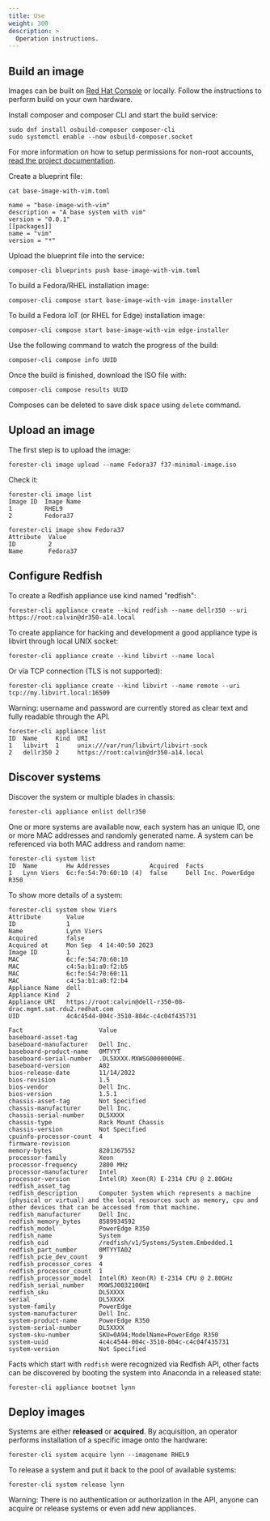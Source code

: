 ```yaml
--- 
title: Use
weight: 300
description: >
  Operation instructions.
---
```


## Build an image

Images can be built on [Red Hat Console](https://console.redhat.com/insights/image-builder) or locally. Follow the instructions to perform build on your own hardware.

Install composer and composer CLI and start the build service:

    sudo dnf install osbuild-composer composer-cli
    sudo systemctl enable --now osbuild-composer.socket

For more information on how to setup permissions for non-root accounts, [read the project documentation](https://www.osbuild.org/guides/image-builder-on-premises/installation.html).

Create a blueprint file:

    cat base-image-with-vim.toml

    name = "base-image-with-vim"
    description = "A base system with vim"
    version = "0.0.1"
    [[packages]]
    name = "vim"
    version = "*"

Upload the blueprint file into the service:

    composer-cli blueprints push base-image-with-vim.toml

To build a Fedora/RHEL installation image:

    composer-cli compose start base-image-with-vim image-installer

To build a Fedora IoT (or RHEL for Edge) installation image:

    composer-cli compose start base-image-with-vim edge-installer

Use the following command to watch the progress of the build:

    composer-cli compose info UUID

Once the build is finished, download the ISO file with:

    composer-cli compose results UUID

Composes can be deleted to save disk space using `delete` command.

## Upload an image

The first step is to upload the image:

    forester-cli image upload --name Fedora37 f37-minimal-image.iso

Check it:

    forester-cli image list
    Image ID  Image Name
    1         RHEL9
    2         Fedora37

    forester-cli image show Fedora37
    Attribute  Value
    ID         2
    Name       Fedora37

## Configure Redfish

To create a Redfish appliance use kind named "redfish":

    forester-cli appliance create --kind redfish --name dellr350 --uri https://root:calvin@dr350-a14.local

To create appliance for hacking and development a good appliance type is libvirt through local UNIX socket:

    forester-cli appliance create --kind libvirt --name local

Or via TCP connection (TLS is not supported):

    forester-cli appliance create --kind libvirt --name remote --uri tcp://my.libvirt.local:16509

Warning: username and password are currently stored as clear text and fully readable through the API.

    forester-cli appliance list
    ID  Name     Kind  URI
    1   libvirt  1     unix:///var/run/libvirt/libvirt-sock
    2   dellr350 2     https://root:calvin@dr350-a14.local

## Discover systems

Discover the system or multiple blades in chassis:

    forester-cli appliance enlist dellr350

One or more systems are available now, each system has an unique ID, one or more MAC addresses and randomly generated name. A system can be referenced via both MAC address and random name:

```
forester-cli system list
ID  Name        Hw Addresses           Acquired  Facts
1   Lynn Viers  6c:fe:54:70:60:10 (4)  false     Dell Inc. PowerEdge R350
```

To show more details of a system:

```
forester-cli system show Viers
Attribute       Value
ID              1
Name            Lynn Viers
Acquired        false
Acquired at     Mon Sep  4 14:40:50 2023
Image ID        1
MAC             6c:fe:54:70:60:10
MAC             c4:5a:b1:a0:f2:b5
MAC             6c:fe:54:70:60:11
MAC             c4:5a:b1:a0:f2:b4
Appliance Name  dell
Appliance Kind  2
Appliance URI   https://root:calvin@dell-r350-08-drac.mgmt.sat.rdu2.redhat.com
UID             4c4c4544-004c-3510-804c-c4c04f435731

Fact                     Value
baseboard-asset-tag      
baseboard-manufacturer   Dell Inc.
baseboard-product-name   0MTYYT
baseboard-serial-number  .DL5XXXX.MXWSG0000000HE.
baseboard-version        A02
bios-release-date        11/14/2022
bios-revision            1.5
bios-vendor              Dell Inc.
bios-version             1.5.1
chassis-asset-tag        Not Specified
chassis-manufacturer     Dell Inc.
chassis-serial-number    DL5XXXX
chassis-type             Rack Mount Chassis
chassis-version          Not Specified
cpuinfo-processor-count  4
firmware-revision        
memory-bytes             8201367552
processor-family         Xeon
processor-frequency      2800 MHz
processor-manufacturer   Intel
processor-version        Intel(R) Xeon(R) E-2314 CPU @ 2.80GHz
redfish_asset_tag        
redfish_description      Computer System which represents a machine (physical or virtual) and the local resources such as memory, cpu and other devices that can be accessed from that machine.
redfish_manufacturer     Dell Inc.
redfish_memory_bytes     8589934592
redfish_model            PowerEdge R350
redfish_name             System
redfish_oid              /redfish/v1/Systems/System.Embedded.1
redfish_part_number      0MTYYTA02
redfish_pcie_dev_count   9
redfish_processor_cores  4
redfish_processor_count  1
redfish_processor_model  Intel(R) Xeon(R) E-2314 CPU @ 2.80GHz
redfish_serial_number    MXWSJ0032100HI
redfish_sku              DL5XXXX
serial                   DL5XXXX
system-family            PowerEdge
system-manufacturer      Dell Inc.
system-product-name      PowerEdge R350
system-serial-number     DL5XXXX
system-sku-number        SKU=0A94;ModelName=PowerEdge R350
system-uuid              4c4c4544-004c-3510-804c-c4c04f435731
system-version           Not Specified
```

Facts which start with `redfish` were recognized via Redfish API, other facts can be discovered by booting the system into Anaconda in a released state:

    forester-cli appliance bootnet lynn

## Deploy images

Systems are either **released** or **acquired**. By acquisition, an operator performs installation of a specific image onto the hardware:

    forester-cli system acquire lynn --imagename RHEL9

To release a system and put it back to the pool of available systems:

    forester-cli system release lynn

Warning: There is no authentication or authorization in the API, anyone can acquire or release systems or even add new appliances.
